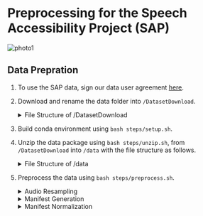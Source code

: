 # Preprocessing for the Speech Accessibility Project (SAP)
![photo1](https://github.com/XIUWEN-ZHENG/SAPC/assets/96778918/c7d5ac78-6096-4f97-86fd-1d2ab4a060bb)

## Data Prepration
1. To use the SAP data, sign our data user agreement [here](https://speechaccessibilityproject.beckman.illinois.edu/conduct-research-through-the-project).

2. Download and rename the data folder into ```/DatasetDownload```.
     <details>
     
     <summary>File Structure of /DatasetDownload</summary>
     
     ```plaintext  
      ### Audio Files ###
      ┣ SpeechAccessibility_{release}_000.7z
      ┣ SpeechAccessibility_{release}_001.7z
      ┣ ...
      ┣ SpeechAccessibility_{release}_011.7z
     
      ### Json Files I (per spk) ###
      ┣ SpeechAccessibility_{release}_Only_Json.7z
     
      ### Json Files II (overall) ###
      ┣ SpeechAccessibility_{release}_Split.json
      ┣ SpeechAccessibility_{release}_Split_by_Contributors.json
     
      ### Json Files III (mismatch check) ###
      ┣ SpeechAccessibility_{release}_Audio_Excluded.json
      ┣ SpeechAccessibility_{release}_Error_Correction.json
      ┣ SpeechAccessibility_{release}_Abbreviation_Decomposition.json
     ```
     </details>


3. Build conda environment using ```bash steps/setup.sh```.

4. Unzip the data package using ```bash steps/unzip.sh```, from ```/DatasetDownload``` into ```/data``` with the file structure as follows.
      <details>
      
      <summary>File Structure of /data</summary>
      
      ```plaintext  
      ### Raw Audio Files ###
      ┣ raw
      ┃ ┣ {spk_id_1}
      ┃ ┃ ┣ {spk_id_1}_{utt_id_1}_xxxx.wav
      ┃ ┃ ┣ {spk_id_1}_{utt_id_2}_xxxx.wav
      ┃ ┃ ┣ ...
      ┃ ┃ ┣ {spk_id_1}.json
      ┃ ┣ {spk_id_2}
      ┃ ┣ ...
      
      ### Json Files ###
      ┣ doc
      ┃ ### per spk ###
      ┃ ┣ {spk_id_1}.json
      ┃ ┣ {spk_id_2}.json
      ┃ ┣ ...
      ┃ ### overall ###
      ┃ ┣ SpeechAccessibility_{release}_Split.json
      ┃ ┣ SpeechAccessibility_{release}_Split_by_Contributors.json
      ┃ ### mismatch check ###
      ┃ ┣ SpeechAccessibility_{release}_Audio_Excluded.json
      ┃ ┣ SpeechAccessibility_{release}_Error_Correction.json
      ┃ ┣ SpeechAccessibility_{release}_Abbreviation_Decomposition.json
      ```
      </details>
  
5. Preprocess the data using ```bash steps/preprocess.sh```.
      <details>
        
      <summary>Audio Resampling</summary>
        
      ```plaintext  
      ### run stage 0: Resampling audio files to 16k Hz (default), with processed audio files written as follows.

      /data
      
      ### Processed Audio Files ###
      ┣ processed
      ┃ ┣ train
      ┃ ┃ ┣ {train_spk_id_1}_{utt_id_1}_xxxx.wav
      ┃ ┃ ┣ ...
      ┃ ┣ dev
      ┃ ┃ ┣ {dev_spk_id_1}_{utt_id_1}_xxxx.wav
      ┃ ┃ ┣ ...
      ┃ ┣ test
      ┃ ┃ ┣ {test_spk_id_1}_{utt_id_1}_xxxx.wav
      ┃ ┃ ┣ ...
      ```
      </details>

      <details>
        
      <summary>Manifest Generation</summary>
        
      ```plaintext  
      ### run stage 1: Generating preliminary wav2vec-like manifest to /manifest, with file struction as follows.
      
      /manifest
      
      ### Manifest Files ###
      ┣ train.tsv
      ┣ train.origin.wrd
      ┣ test.tsv
      ┣ test.origin.wrd
      ┣ dev.tsv
      ┣ dev.origin.wrd
      ```
      </details>

      <details>
        
      <summary>Manifest Normalization</summary>
        
      ```plaintext  
      ### run stage 2: Normalizing manifest in a wav2vec-like manner, with file struction as follows.
      
      /manifest
      
      ### Manifest Files ###
      ┣ train.wrd
      ┣ test.wrd
      ┣ dev.wrd
      ```

      ```plaintext  
      Normalization rules are listed as follows.
      
      + change "\’" & "\‘" back to "\'".
      + process "[...]": remove words within square brackets "[...]".
      + process "{...}": change uncertain words within curly brackets "{...}" to "UNK" except keeping human-guessed ones "{g:...}".
      + remove "*", "~" before nemo_text_processing.
      + nemo_text_processing for basic text normalization, including digital numbers, abbreviations, and special punctuations.
      + update transcription manually to solve the mismatch issues caused by annotation and/or text normalization, by checking brackets, numbers, abbrevations, word error rates, and confidence scores.
      + process "(...)": remove words within brackets "(...)" except keeping ones with prefix, like "(cs:...)", "(assistant:...)".
      + remove punctuations except "\'" within words.
      + change to upper case.
      + remove extra space.
      ```
      </details>
